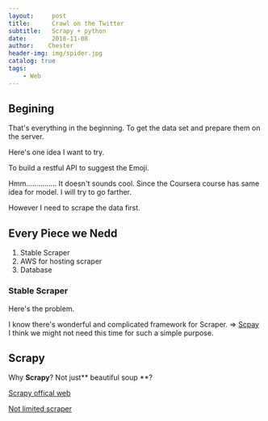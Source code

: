 ```yaml
---
layout:     post
title:      Crawl on the Twitter
subtitle:   Scrapy + python
date:       2018-11-08
author:    Chester
header-img: img/spider.jpg
catalog: true
tags:
    - Web
---
```


## Begining

That's everything in the beginning. To get the data set and prepare them on the server.

Here's one idea I want to try. 

To build a restful API to suggest the Emoji.

Hmm............... It doesn't sounds cool. Since the Coursera course has same idea for model. I will try to go farther. 

However I need to scrape the data first.

## Every Piece we Nedd
1. Stable Scraper
2. AWS for hosting scraper
3. Database


### Stable Scraper
Here's the problem. 

I know there's wonderful and complicated framework for Scraper. => [Scpay]((https://scrapy.org/))
I think we might not need this time for such a simple purpose.



## Scrapy
Why **Scrapy**? Not just** beautiful soup **?



[Scrapy offical web](https://scrapy.org/)

[Not limited scraper](https://github.com/kennethreitz/twitter-scraper)



